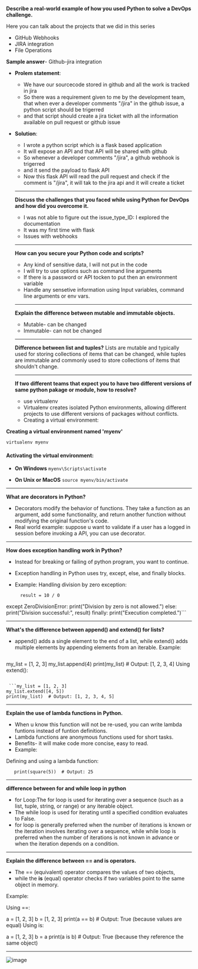 **Describe a real-world example of how you used Python to solve a DevOps challenge.**

Here you can talk about the projects that we did in this series
- GitHub Webhooks
- JIRA integration
- File Operations

**Sample answer**- Github-jira integration
- **Prolem statement**:
  - We have our sourcecode stored in github and all the work is tracked in jira
  - So there was a requirement given to me by the development team, that when ever a developer comments "/jira" in the github issue, a python script should be trigerred
  - and that script should create a jira ticket with all the information available on pull request or github issue
  
- **Solution**:
  - I wrote a python script which is a flask based application
  - It will expose an API and that API will be shared with github
  - So whenever a developer comments "/jira", a github webhook is trigerred
  - and it send the payload to flask API
  - Now this flask API will read the pull request and check if the comment is "/jira", it will tak to the jira api and it will create a ticket


  **********************************************************************************************************************************************************************************

  **Discuss the challenges that you faced while using Python for DevOps and how did you overcome it.**

  - I was not able to figure out the issue_type_ID: I explored the documentation
  - It was my first time with flask
  - Issues with webhooks
 
  **********************************************************************************************************************************************************************************

  **How can you secure your Python code and scripts?**

  - Any kind of sensitive data, I will not put in the code
  - I will try to use options such as command line arguments
  - If there is a password or API tocken to put then an environment variable
  - Handle any sensetive information using Input variables, command line arguments or env vars.
 
  **********************************************************************************************************************************************************************************

  **Explain the difference between mutable and immutable objects.**

  - Mutable- can be changed
  - Immutable- can not be changed
 
  ********************************************************************************************************************************************************************************

  **Difference between list and tuples?**
  Lists are mutable and typically used for storing collections of items that can be changed, while tuples are immutable and commonly used to store collections of items that shouldn't change.

  ****************************************************************************************************************************************************************************************

  **If two different teams that expect you to have two different versions of same python pakage or module, how to resolve?**

  - use virtualenv
  - Virtualenv creates isolated Python environments, allowing different projects to use different versions of packages without conflicts. 
  - Creating a virtual environment:

**Creating a virtual environment named 'myenv'**

```virtualenv myenv```

#### Activating the virtual environment:

- **On Windows**
```myenv\Scripts\activate```

- **On Unix or MacOS**
```source myenv/bin/activate```

*************************************************************************************************************************************************************************************************

**What are decorators in Python?**

- Decorators modify the behavior of functions. They take a function as an argument, add some functionality, and return another function without modifying the original function's code. 
- Real world example: suppose u want to validate if a user has a logged in session before invoking a API, you can use decorator.

************************************************************************************************************************************************************************************************
**How does exception handling work in Python?**

- Instead for breaking or failing of python program, you want to continue.
- Exception handling in Python uses try, except, else, and finally blocks.
- Example: Handling division by zero exception:

  ```try:
    result = 10 / 0
except ZeroDivisionError:
    print("Division by zero is not allowed.")
else:
    print("Division successful:", result)
finally:
    print("Execution completed.")```

**********************************************************************************************************************************************************************************************

**What's the difference between append() and extend() for lists?**

- append() adds a single element to the end of a list, while extend() adds multiple elements by appending elements from an iterable. Example:

  ```Using append():

my_list = [1, 2, 3]
my_list.append(4)
print(my_list)  # Output: [1, 2, 3, 4]
Using extend():
```

 ```my_list = [1, 2, 3]
my_list.extend([4, 5])
print(my_list)  # Output: [1, 2, 3, 4, 5]
```

*********************************************************************************************************************************************************************************************************
**Explain the use of lambda functions in Python.**
- When u know this function will not be re-used, you can write lambda funtions instead of funtion definitions.
- Lambda functions are anonymous functions used for short tasks.
- Benefits- it will make code more concise, easy to read.
- Example:

Defining and using a lambda function:

  ```square = lambda x: x**2
     print(square(5))  # Output: 25
```

********************************************************************************************************************************************************************************************************

**difference between for and while loop in python**

- for Loop:The for loop is used for iterating over a sequence (such as a list, tuple, string, or range) or any iterable object.
- The while loop is used for iterating until a specified condition evaluates to False.
- for loop is generally preferred when the number of iterations is known or the iteration involves iterating over a sequence, while while loop is preferred when the number of iterations is not known in advance or when the iteration depends on a condition.

******************************************************************************************************************************************************************************************************

**Explain the difference between == and is operators.**

- The == (equivalent) operator compares the values of two objects, 
- while the **is** (equal) operator checks if two variables point to the same object in memory.

Example:

Using ==:

a = [1, 2, 3]
b = [1, 2, 3]
print(a == b)  # Output: True (because values are equal)
Using is:

a = [1, 2, 3]
b = a
print(a is b)  # Output: True (because they reference the same object)

*************************************************************************************************************************************************************************************************************

![image](https://github.com/muppin/mastering-DevOps/assets/56094875/44de52b7-117b-46ac-ab97-36b77bc81c9f)



